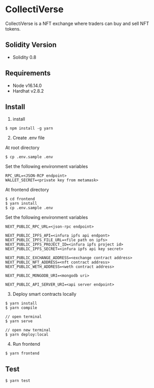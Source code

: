 # CollectiVerse

CollectiVerse is a NFT exchange where traders can buy and sell NFT tokens.

## Solidity Version

- Solidity 0.8

## Requirements

- Node v16.14.0
- Hardhat v2.8.2

## Install

1. install

```
$ npm install -g yarn
```

2. Create .env file

At root directory

```
$ cp .env.sample .env
```

Set the following environment variables

```
RPC_URL=<JSON-RCP endpoint>
WALLET_SECRET=<private key from metamask>
```

At frontend directory

```
$ cd frontend
$ yarn install
$ cp .env.sample .env
```

Set the following environment variables

```
NEXT_PUBLIC_RPC_URL=<json-rpc endpoint>

NEXT_PUBLIC_IPFS_API=<infura ipfs api endpont>
NEXT_PUBLIC_IPFS_FILE_URL=<file path on ipfs>
NEXT_PUBLIC_IPFS_PROJECT_ID=<infura ipfs project id>
NEXT_PUBLIC_IPFS_SECRET=<infura ipfs api key secret>

NEXT_PUBLIC_EXCHANGE_ADDRESS=<exchange contract address>
NEXT_PUBLIC_NFT_ADDRESS=<nft contract address>
NEXT_PUBLIC_WETH_ADDRESS=<weth contract address>

NEXT_PUBLIC_MONGODB_URI=<mongodb uri>

NEXT_PUBLIC_API_SERVER_URI=<api server endpoint>
```

3. Deploy smart contracts locally

```
$ yarn install
$ yarn compile

// open terminal
$ yarn serve

// open new terminal
$ yarn deploy:local
```

4. Run frontend

```
$ yarn frontend
```

## Test

```
$ yarn test
```
